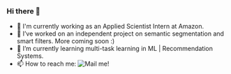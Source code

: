 ### Hi there 👋

- 💼 I'm currently working as an Applied Scientist Intern at Amazon.
- 🔭 I’ve worked on an independent project on semantic segmentation and smart filters. More coming soon :)
- 🌱 I’m currently learning multi-task learning in ML | Recommendation Systems.
- 📫 How to reach me: ![Mail me!](mailto://tkaran.iitd@gmail.com)

<!--
**karan469/karan469** is a ✨ _special_ ✨ repository because its `README.md` (this file) appears on your GitHub profile.

Here are some ideas to get you started:

- 🔭 I’m currently working on an independent project on semantic segmentation and smart filters. More coming soon :)
- 🌱 I’m currently learning multi-task learning in ML.
- 👯 I’m looking to collaborate on ...
- 🤔 I’m looking for help with ...
- 💬 Ask me about ...
- 📫 How to reach me: ![mail me!](mailto://tkaran.iitd@gmail.com)
- 😄 Pronouns: ...
- ⚡ Fun fact:
-->
